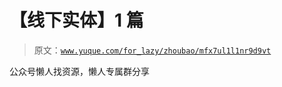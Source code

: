 # 【线下实体】1 篇

> 原文：[`www.yuque.com/for_lazy/zhoubao/mfx7ul1l1nr9d9vt`](https://www.yuque.com/for_lazy/zhoubao/mfx7ul1l1nr9d9vt)

公众号懒人找资源，懒人专属群分享